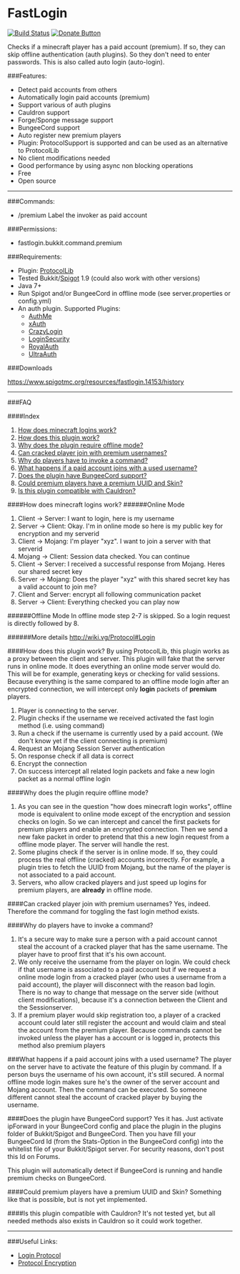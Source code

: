 # FastLogin

[![Build Status](https://travis-ci.org/games647/FastLogin.svg?branch=master)](https://travis-ci.org/games647/FastLogin)
[![Donate Button](https://www.paypalobjects.com/en_US/i/btn/btn_donate_SM.gif)](https://www.paypal.com/cgi-bin/webscr?cmd=_s-xclick&hosted_button_id=8ZBULMAPN7MZC)

Checks if a minecraft player has a paid account (premium). If so, they can skip offline authentication (auth plugins).
So they don't need to enter passwords. This is also called auto login (auto-login).

###Features:
* Detect paid accounts from others
* Automatically login paid accounts (premium)
* Support various of auth plugins
* Cauldron support
* Forge/Sponge message support
* BungeeCord support
* Auto register new premium players
* Plugin: ProtocolSupport is supported and can be used as an alternative to ProtocolLib
* No client modifications needed
* Good performance by using async non blocking operations
* Free
* Open source

***

###Commands:
* /premium Label the invoker as paid account

###Permissions:
* fastlogin.bukkit.command.premium

###Requirements:
* Plugin: [ProtocolLib](http://www.spigotmc.org/resources/protocollib.1997/)
* Tested Bukkit/[Spigot](https://www.spigotmc.org) 1.9 (could also work with other versions)
* Java 7+
* Run Spigot and/or BungeeCord in offline mode (see server.properties or config.yml)
* An auth plugin. Supported Plugins:
    * [AuthMe](http://dev.bukkit.org/bukkit-plugins/authme-reloaded/)
    * [xAuth](http://dev.bukkit.org/bukkit-plugins/xauth/)
    * [CrazyLogin](http://dev.bukkit.org/bukkit-plugins/crazylogin/)
    * [LoginSecurity](http://dev.bukkit.org/bukkit-plugins/loginsecurity/)
    * [RoyalAuth](http://dev.bukkit.org/bukkit-plugins/royalauth/)
    * [UltraAuth](http://dev.bukkit.org/bukkit-plugins/ultraauth-aa/)

###Downloads

https://www.spigotmc.org/resources/fastlogin.14153/history

***

###FAQ

####Index
1. [How does minecraft logins work?](#how-does-minecraft-logins-work)
2. [How does this plugin work?](#how-does-this-plugin-work)
3. [Why does the plugin require offline mode?](#why-does-the-plugin-require-offline-mode)
4. [Can cracked player join with premium usernames?](#can-cracked-player-join-with-premium-usernames)
5. [Why do players have to invoke a command?](#why-do-players-have-to-invoke-a-command)
6. [What happens if a paid account joins with a used username?](#what-happens-if-a-paid-account-joins-with-a-used-username)
7. [Does the plugin have BungeeCord support?](#does-the-plugin-have-bungeecord-support)
8. [Could premium players have a premium UUID and Skin?](#could-premium-players-have-a-premium-uuid-and-skin)
9. [Is this plugin compatible with Cauldron?](#is-this-plugin-compatible-with-cauldron)

####How does minecraft logins work?
######Online Mode
1. Client -> Server: I want to login, here is my username
2. Server -> Client: Okay. I'm in online mode so here is my public key for encryption and my serverid
3. Client -> Mojang: I'm player "xyz". I want to join a server with that serverid
4. Mojang -> Client: Session data checked. You can continue
5. Client -> Server: I received a successful response from Mojang. Heres our shared secret key
6. Server -> Mojang: Does the player "xyz" with this shared secret key has a valid account to join me?
7. Client and Server: encrypt all following communication packet
8. Server -> Client: Everything checked you can play now


######Offline Mode
In offline mode step 2-7 is skipped. So a login request is directly followed by 8.

######More details
http://wiki.vg/Protocol#Login

####How does this plugin work?
By using ProtocolLib, this plugin works as a proxy between the client and server. This plugin will fake that the server
runs in online mode. It does everything an online mode server would do. This will be for example, generating keys or
checking for valid sessions. Because everything is the same compared to an offline mode login after an encrypted
connection, we will intercept only **login** packets of **premium** players.

1. Player is connecting to the server.
2. Plugin checks if the username we received activated the fast login method (i.e. using command)
3. Run a check if the username is currently used by a paid account.
(We don't know yet if the client connecting is premium)
4. Request an Mojang Session Server authentication
5. On response check if all data is correct
6. Encrypt the connection
7. On success intercept all related login packets and fake a new login packet as a normal offline login

####Why does the plugin require offline mode?
1. As you can see in the question "how does minecraft login works", offline mode is equivalent to online mode except of
the encryption and session checks on login. So we can intercept and cancel the first packets for premium players and
enable an encrypted connection. Then we send a new fake packet in order to pretend that this a new login request from
a offline mode player. The server will handle the rest.
2. Some plugins check if the server is in online mode. If so, they could process the real offline (cracked) accounts
incorrectly. For example, a plugin tries to fetch the UUID from Mojang, but the name of the player is not associated to
a paid account.
3. Servers, who allow cracked players and just speed up logins for premium players, are **already** in offline mode.

####Can cracked player join with premium usernames?
Yes, indeed. Therefore the command for toggling the fast login method exists.

####Why do players have to invoke a command?
1. It's a secure way to make sure a person with a paid account cannot steal the account
of a cracked player that has the same username. The player have to proof first that it's his own account.
2. We only receive the username from the player on login. We could check if that username is associated
to a paid account but if we request a online mode login from a cracked player (who uses a username from
a paid account), the player will disconnect with the reason bad login. There is no way to change that message
on the server side (without client modifications), because it's a connection between the Client and the Sessionserver.
3. If a premium player would skip registration too, a player of a cracked account could later still register the
account and would claim and steal the account from the premium player. Because commands cannot be invoked unless the
player has a account or is logged in, protects this method also premium players

###What happens if a paid account joins with a used username?
The player on the server have to activate the feature of this plugin by command. If a person buys the username
of his own account, it's still secured. A normal offline mode login makes sure he's the owner of the server account
and Mojang account. Then the command can be executed. So someone different cannot steal the account of cracked player
by buying the username.

####Does the plugin have BungeeCord support?
Yes it has. Just activate ipForward in your BungeeCord config and place the plugin in the plugins folder of
Bukkit/Spigot and BungeeCord. Then you have fill your BungeeCord Id (from the Stats-Option in the BungeeCord config)
into the whitelist file of your Bukkit/Spigot server. For security reasons, don't post this Id on Forums.

This plugin will automatically detect if BungeeCord is running and handle premium checks on BungeeCord.

####Could premium players have a premium UUID and Skin?
Something like that is possible, but is not yet implemented.

####Is this plugin compatible with Cauldron?
It's not tested yet, but all needed methods also exists in Cauldron so it could work together.

***

###Useful Links:
* [Login Protocol](http://wiki.vg/Protocol#Login)
* [Protocol Encryption](http://wiki.vg/Protocol_Encryption)